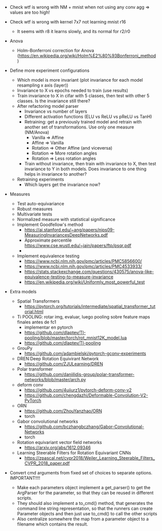 * Check wtf is wrong with NM + mnist when not using any conv agg => values are too high!
* Check wtf is wrong with kernel 7x7 not learning mnist r16
    * It seems with r8 it learns slowly, and its normal for r2/r0

* Anova
    * Holm-Bonferroni correction for Anova (https://en.wikipedia.org/wiki/Holm%E2%80%93Bonferroni_method)
* Define more experiment configurations
    * Which model is more invariant (plot invariance for each model resampling x axis (layer))
    * Invariance to X vs epochs needed to train (use results)
    * Train invariance to X in cifar with 5 classes, then test with other 5 classes. Is the invariance still there?
    * After refactoring model parser  
        * Invariance vs number of layers
        * Different activation functions (ELU vs ReLU vs pReLU vs TanH)
        * Retraining: get a previously trained model and retrain with another set of transformations. Use only one measure (NM/Anova)
            * Vanilla => Affine
            * Affine => Vanilla
            * Rotation => Other Affine (and viceversa)
            * Rotation => More rotation angles
            * Rotation => Less rotation angles
        * Train without invariance, then train with invariance to X, then test invariance to Y in both models. Does invariance to one thing helps in invariance to another?
    * Retraining experiments
        * Which layers get the invariance now?       

* Measures    
    * Test auto-equivariance
    * Robust measures
    * Multivariate tests
    * Normalized measure with statistical significance
    * Implement Goodfellow's method
        * https://ai.stanford.edu/~ang/papers/nips09-MeasuringInvariancesDeepNetworks.pdf
        * Approximate percentile https://www.cse.wustl.edu/~jain/papers/ftp/psqr.pdf
        * 
    * Implement equivalence testing
        * https://www.ncbi.nlm.nih.gov/pmc/articles/PMC5856600/
        * https://www.ncbi.nlm.nih.gov/pmc/articles/PMC4533933/
        * https://stats.stackexchange.com/questions/430575/anova-like-equivalence-testing-to-measure-invariance
        * https://en.wikipedia.org/wiki/Uniformly_most_powerful_test
        
* Extra models      
    * Spatial Transformers 
        * https://pytorch.org/tutorials/intermediate/spatial_transformer_tutorial.html
    * Ti POOLING: rotar img, evaluar, luego pooling sobre feature maps finales antes de fc1
        * implementar en pytorch
        * https://github.com/dlaptev/TI-pooling/blob/master/torch/rot_mnist12K_model.lua
        * https://github.com/dlaptev/TI-pooling
    * GrouPy
        * https://github.com/adambielski/pytorch-gconv-experiments
    * DREN:Deep Rotation Equivirant Network
        * https://github.com/ZJULearning/DREN
    * Polar transformer
        * https://github.com/daniilidis-group/polar-transformer-networks/blob/master/arch.py
    * deform conv
        * https://github.com/4uiiurz1/pytorch-deform-conv-v2
        * https://github.com/chengdazhi/Deformable-Convolution-V2-PyTorch
    * ORN
        * https://github.com/ZhouYanzhao/ORN
        * torch    
    * Gabor convolutional networks
        * https://github.com/bczhangbczhang/Gabor-Convolutional-Networks
        * torch
    * Rotation equivariant vector field networks
        * https://arxiv.org/abs/1612.09346
    *   Learning Steerable Filters for Rotation Equivariant CNNs
        * https://zpascal.net/cvpr2018/Weiler_Learning_Steerable_Filters_CVPR_2018_paper.pdf
            
* Convert cmd arguments from fixed set of choices to separate options. IMPORTANT!!!!
    * Make each parameters object implement a get_parser() to get the ArgParser for the parameter, so that they can be reused in different scripts.
    * They should also implement a to_cmd() method, that generates the command line string representation, so that the runners can create Parameter objects and then just use to_cmd() to call the other scripts
    * Also centralize somewhere the map from a parameter object to a filename which contains the result.




